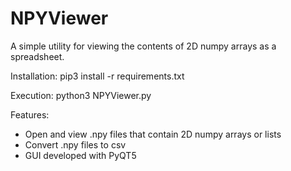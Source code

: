# NPYViewer
A simple utility for viewing the contents of 2D numpy arrays as a spreadsheet.

Installation:
pip3 install -r requirements.txt

Execution:
python3 NPYViewer.py

Features:
* Open and view .npy files that contain 2D numpy arrays or lists
* Convert .npy files to csv
* GUI developed with PyQT5
